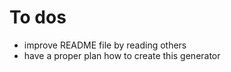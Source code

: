 # To dos

+ improve README file by reading others
+ have a proper plan how to create this generator
